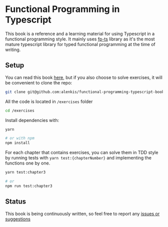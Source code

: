 # Functional Programming in Typescript

This book is a reference and a learning material for using Typescript in a functional programming style. It mainly uses [fp-ts](https://github.com/gcanti/fp-ts "fp-ts") library as it's the most mature typescript library for typed functional programming at the time of writing.

## Setup

You can read this book [here](https://alenkis.github.io/functional-programming-typescript-book), but if you also choose to solve exercises, it will be convenient to clone the repo:

```sh
git clone git@github.com:alenkis/functional-programming-typescript-book.git --branch no-solutions && cd functional-programming-typescript-book
```

All the code is located in `/exercises` folder

```sh
cd /exercises
```

Install dependencies with:

```sh
yarn

# or with npm
npm install
```

For each chapter that contains exercises, you can solve them in TDD style by running tests with `yarn test:{chapterNumber}` and implementing the functions one by one.

```sh
yarn test:chapter3

# or
npm run test:chapter3
```

## Status

This book is being continuously written, so feel free to report any [issues or suggestions](https://github.com/alenkis/functional-programming-typescript-book/issues)
